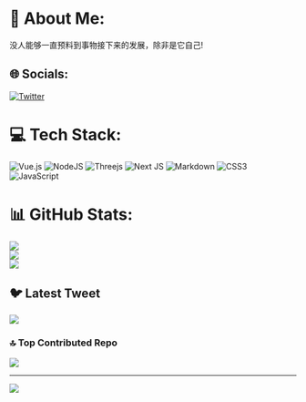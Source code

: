 # 💫 About Me:
没人能够一直预料到事物接下来的发展，除非是它自己!


## 🌐 Socials:
[![Twitter](https://img.shields.io/badge/Twitter-%231DA1F2.svg?logo=Twitter&logoColor=white)](https://twitter.com/@Tosuke0073) 

# 💻 Tech Stack:
![Vue.js](https://img.shields.io/badge/vuejs-%2335495e.svg?style=for-the-badge&logo=vuedotjs&logoColor=%234FC08D) ![NodeJS](https://img.shields.io/badge/node.js-6DA55F?style=for-the-badge&logo=node.js&logoColor=white) ![Threejs](https://img.shields.io/badge/threejs-black?style=for-the-badge&logo=three.js&logoColor=white) ![Next JS](https://img.shields.io/badge/Next-black?style=for-the-badge&logo=next.js&logoColor=white) ![Markdown](https://img.shields.io/badge/markdown-%23000000.svg?style=for-the-badge&logo=markdown&logoColor=white) ![CSS3](https://img.shields.io/badge/css3-%231572B6.svg?style=for-the-badge&logo=css3&logoColor=white) ![JavaScript](https://img.shields.io/badge/javascript-%23323330.svg?style=for-the-badge&logo=javascript&logoColor=%23F7DF1E)
# 📊 GitHub Stats:
![](https://github-readme-stats.vercel.app/api?username=Tosuke-sama&theme=buefy&hide_border=true&include_all_commits=true&count_private=true)<br/>
![](https://github-readme-streak-stats.herokuapp.com/?user=Tosuke-sama&theme=buefy&hide_border=true)<br/>
![](https://github-readme-stats.vercel.app/api/top-langs/?username=Tosuke-sama&theme=buefy&hide_border=true&include_all_commits=true&count_private=true&layout=compact)

## 🐦 Latest Tweet
[![](https://gtce.itsvg.in/api?username=@Tosuke0073)](https://github.com/VishwaGauravIn/github-twitter-card-embed)

### 🔝 Top Contributed Repo
![](https://github-contributor-stats.vercel.app/api?username=Tosuke-sama&limit=5&theme=tokyonight&combine_all_yearly_contributions=true)

---
[![](https://visitcount.itsvg.in/api?id=Tosuke-sama&icon=0&color=0)](https://visitcount.itsvg.in)

<!-- Proudly created with GPRM ( https://gprm.itsvg.in ) -->
